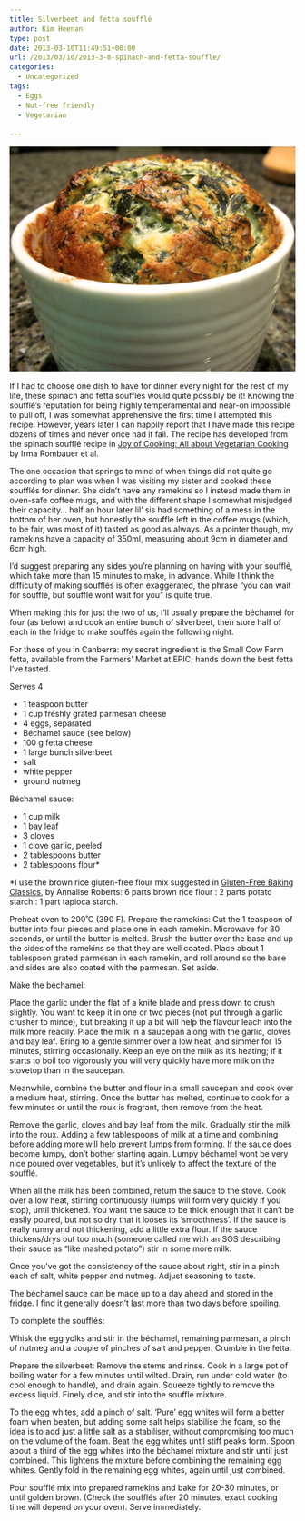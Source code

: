 ```yaml
---
title: Silverbeet and fetta soufflé
author: Kim Heenan
type: post
date: 2013-03-10T11:49:51+00:00
url: /2013/03/10/2013-3-8-spinach-and-fetta-souffle/
categories:
  - Uncategorized
tags:
  - Eggs
  - Nut-free friendly
  - Vegetarian

---
```


![](spinach-souffle.png)

If I had to choose one dish to have for dinner every night for the rest of my life, these spinach and fetta soufflés would quite possibly be it! Knowing the soufflé’s reputation for being highly temperamental and near-on impossible to pull off, I was somewhat apprehensive the first time I attempted this recipe. However, years later I can happily report that I have made this recipe dozens of times and never once had it fail. The recipe has developed from the spinach soufflé recipe in [Joy of Cooking: All about Vegetarian Cooking][joy-of-cooking] by Irma Rombauer et al.

<!--more-->

The one occasion that springs to mind of when things did not quite go according to plan was when I was visiting my sister and cooked these soufflés for dinner. She didn’t have any ramekins so I instead made them in oven-safe coffee mugs, and with the different shape I somewhat misjudged their capacity… half an hour later lil’ sis had something of a mess in the bottom of her oven, but honestly the soufflé left in the coffee mugs (which, to be fair, was most of it) tasted as good as always. As a pointer though, my ramekins have a capacity of 350ml, measuring about 9cm in diameter and 6cm high.

I’d suggest preparing any sides you’re planning on having with your soufflé, which take more than 15 minutes to make, in advance. While I think the difficulty of making soufflés is often exaggerated, the phrase “you can wait for soufflé, but soufflé wont wait for you” is quite true. 

When making this for just the two of us, I’ll usually prepare the béchamel for four (as below) and cook an entire bunch of silverbeet,  then store half of each in the fridge to make souffés again the following night.

For those of you in Canberra: my secret ingredient is the Small Cow Farm fetta, available from the Farmers’ Market at EPIC; hands down the best fetta I’ve tasted.

Serves 4

  * 1 teaspoon butter
  * 1 cup freshly grated parmesan cheese
  * 4 eggs, separated
  * Béchamel sauce (see below)
  * 100 g fetta cheese
  * 1 large bunch silverbeet
  * salt
  * white pepper
  * ground nutmeg

Béchamel sauce:

  * 1 cup milk
  * 1 bay leaf
  * 3 cloves
  * 1 clove garlic, peeled
  * 2 tablespoons butter
  * 2 tablespoons flour\*

\*I use the brown rice gluten-free flour mix suggested in [Gluten-Free Baking Classics][gluten-free-baking-classics], by Annalise Roberts: 6 parts brown rice flour : 2 parts potato starch : 1 part tapioca starch.

Preheat oven to 200˚C (390 F). Prepare the ramekins: Cut the 1 teaspoon of butter into four pieces and place one in each ramekin. Microwave for 30 seconds, or until the butter is melted. Brush the butter over the base and up the sides of the ramekins so that they are well coated. Place about 1 tablespoon grated parmesan in each ramekin, and roll around so the base and sides are also coated with the parmesan. Set aside.

Make the béchamel:

Place the garlic under the flat of a knife blade and press down to crush slightly. You want to keep it in one or two pieces (not put through a garlic crusher to mince), but breaking it up a bit will help the flavour leach into the milk more readily. Place the milk in a saucepan along with the garlic, cloves and bay leaf. Bring to a gentle simmer over a low heat, and simmer for 15 minutes, stirring occasionally. Keep an eye on the milk as it’s heating; if it starts to boil too vigorously you will very quickly have more milk on the stovetop than in the saucepan.

Meanwhile, combine the butter and flour in a small saucepan and cook over a medium heat, stirring. Once the butter has melted, continue to cook for a few minutes or until the roux is fragrant, then remove from the heat.

Remove the garlic, cloves and bay leaf from the milk. Gradually stir the milk into the roux. Adding a few tablespoons of milk at a time and combining before adding more will help prevent lumps from forming. If the sauce does become lumpy, don’t bother starting again. Lumpy béchamel wont be very nice poured over vegetables, but it’s unlikely to affect the texture of the soufflé.

When all the milk has been combined, return the sauce to the stove. Cook over a low heat, stirring continuously (lumps will form very quickly if you stop), until thickened. You want the sauce to be thick enough that it can’t be easily poured, but not so dry that it looses its ‘smoothness’. If the sauce is really runny and not thickening, add a little extra flour. If the sauce thickens/drys out too much (someone called me with an SOS describing their sauce as “like mashed potato”) stir in some more milk.

Once you’ve got the consistency of the sauce about right, stir in a pinch each of salt, white pepper and nutmeg. Adjust seasoning to taste.

The béchamel sauce can be made up to a day ahead and stored in the fridge. I find it generally doesn’t last more than two days before spoiling.

To complete the soufflés:

Whisk the egg yolks and stir in the béchamel, remaining parmesan, a pinch of nutmeg and a couple of pinches of salt and pepper. Crumble in the fetta.

Prepare the silverbeet: Remove the stems and rinse. Cook in a large pot of boiling water for a few minutes until wilted. Drain, run under cold water (to cool enough to handle), and drain again. Squeeze tightly to remove the excess liquid. Finely dice, and stir into the soufflé mixture.

To the egg whites, add a pinch of salt. ‘Pure’ egg whites will form a better foam when beaten, but adding some salt helps stabilise the foam, so the idea is to add just a little salt as a stabiliser, without compromising too much on the volume of the foam. Beat the egg whites until stiff peaks form. Spoon about a third of the egg whites into the béchamel mixture and stir until just combined. This lightens the mixture before combining the remaining egg whites. Gently fold in the remaining egg whites, again until just combined.

Pour soufflé mix into prepared ramekins and bake for 20-30 minutes, or until golden brown. (Check the soufflés after 20 minutes, exact cooking time will depend on your oven). Serve immediately.

 [joy-of-cooking]: http://www.amazon.com/Joy-Cooking-All-About-Vegetarian/dp/B0002Y0SII%3FSubscriptionId%3D0ENGV10E9K9QDNSJ5C82%26tag%3Dfredel09-20%26linkCode%3Dxm2%26camp%3D2025%26creative%3D165953%26creativeASIN%3DB0002Y0SII
 [gluten-free-baking-classics]: http://www.amazon.com/Gluten-Free-Baking-Classics-Annalise-Roberts/dp/1572840994%3FSubscriptionId%3D0ENGV10E9K9QDNSJ5C82%26tag%3Dfredel09-20%26linkCode%3Dxm2%26camp%3D2025%26creative%3D165953%26creativeASIN%3D1572840994